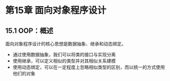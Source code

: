 # 第15章 面向对象程序设计

## 15.1 OOP：概述

面向对象程序设计的核心思想是数据抽象、继承和动态绑定。

- 通过使用数据抽象，我们可以将类的接口与实现分离
- 使用继承，可以定义相似的类型并对其相似关系建模
- 使用动态绑定，可以在一定程度上忽略相似类型的区别，而以统一的方式使用他们的对象

